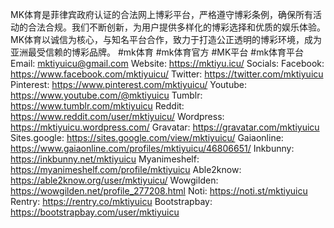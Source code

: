 MK体育是菲律宾政府认证的合法网上博彩平台，严格遵守博彩条例，确保所有活动的合法合规。我们不断创新，为用户提供多样化的博彩选择和优质的娱乐体验。MK体育以诚信为核心，与知名平台合作，致力于打造公正透明的博彩环境，成为亚洲最受信赖的博彩品牌。
#mk体育  #mk体育官方 #MK平台  #mk体育平台
Email: mktiyuicu@gmail.com
Website: <a href="https://mktiyu.icu/">https://mktiyu.icu/</a>
Socials:
Facebook: <a href="https://www.facebook.com/mktiyuicu/">https://www.facebook.com/mktiyuicu/</a>
Twitter: <a href="https://twitter.com/mktiyuicu">https://twitter.com/mktiyuicu</a>
Pinterest: <a href="https://www.pinterest.com/mktiyuicu/">https://www.pinterest.com/mktiyuicu/</a>
Youtube: <a href="https://www.youtube.com/@mktiyuicu">https://www.youtube.com/@mktiyuicu</a>
Tumblr: <a href="https://www.tumblr.com/mktiyuicu">https://www.tumblr.com/mktiyuicu</a>
Reddit: <a href="https://www.reddit.com/user/mktiyuicu/">https://www.reddit.com/user/mktiyuicu/</a>
Wordpress: <a href="https://mktiyuicu.wordpress.com/">https://mktiyuicu.wordpress.com/</a>
Gravatar: <a href="https://gravatar.com/mktiyuicu">https://gravatar.com/mktiyuicu</a>
Sites.google: <a href="https://sites.google.com/view/mktiyuicu/">https://sites.google.com/view/mktiyuicu/</a>
Gaiaonline: <a href="https://www.gaiaonline.com/profiles/mktiyuicu/46806651/">https://www.gaiaonline.com/profiles/mktiyuicu/46806651/</a>
Inkbunny: <a href="https://inkbunny.net/mktiyuicu">https://inkbunny.net/mktiyuicu</a>
Myanimeshelf: <a href="https://myanimeshelf.com/profile/mktiyuicu">https://myanimeshelf.com/profile/mktiyuicu</a>
Able2know: <a href="https://able2know.org/user/mktiyuicu/">https://able2know.org/user/mktiyuicu/</a>
Wowgilden: <a href="https://wowgilden.net/profile_277208.html">https://wowgilden.net/profile_277208.html</a>
Noti: <a href="https://noti.st/mktiyuicu">https://noti.st/mktiyuicu</a>
Rentry: <a href="https://rentry.co/mktiyuicu">https://rentry.co/mktiyuicu</a>
Bootstrapbay: <a href="https://bootstrapbay.com/user/mktiyuicu">https://bootstrapbay.com/user/mktiyuicu</a>